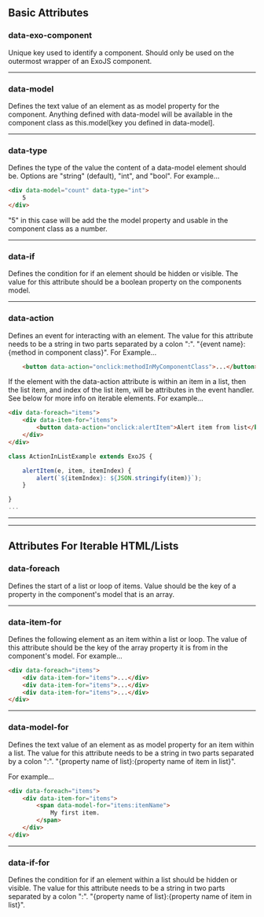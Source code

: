 ## Basic Attributes

### data-exo-component
Unique key used to identify a component. Should only be used on the outermost wrapper of an ExoJS component.

---

### data-model
Defines the text value of an element as as model property for the component. Anything defined with data-model will be available in the component class as this.model[key you defined in data-model].

---

### data-type
Defines the type of the value the content of a data-model element should be. Options are "string" (default), "int", and "bool".
For example...
```html
<div data-model="count" data-type="int">
    5
</div>
```
"5" in this case will be add the the model property and usable in the component class as a number.

---

### data-if
Defines the condition for if an element should be hidden or visible. The value for this attribute should be a boolean property on the components model.

---

### data-action
Defines an event for interacting with an element. The value for this attribute needs to be a string in two parts separated by a colon ":". "{event name}:{method in component class}". 
For Example...
```html
    <button data-action="onclick:methodInMyComponentClass">...</button>
```
If the element with the data-action attribute is within an item in a list, then the list item, and index of the list item, will be attributes in the event handler. See below for more info on iterable elements.
For example...
```html
<div data-foreach="items">
    <div data-item-for="items">
        <button data-action="onclick:alertItem">Alert item from list</button>
    </div>
</div>
```

```javascript
class ActionInListExample extends ExoJS {

    alertItem(e, item, itemIndex) {
        alert(`${itemIndex}: ${JSON.stringify(item)}`);
    }

}
...
```

---
---

## Attributes For Iterable HTML/Lists

### data-foreach
Defines the start of a list or loop of items. Value should be the key of a property in the component's model that is an array.

---

### data-item-for
Defines the following element as an item within a list or loop. The value of this attribute should be the key of the array property it is from in the component's model. For example...

```html
<div data-foreach="items">
    <div data-item-for="items">...</div>
    <div data-item-for="items">...</div>
    <div data-item-for="items">...</div>
</div>
```

---

### data-model-for
Defines the text value of an element as as model property for an item within a list. The value for this attribute needs to be a string in two parts separated by a colon ":". "{property name of list}:{property name of item in list}".

For example...
```html
<div data-foreach="items">
    <div data-item-for="items">
        <span data-model-for="items:itemName">
            My first item.
        </span>
    </div>
</div>
```

---

### data-if-for
Defines the condition for if an element within a list should be hidden or visible. The value for this attribute needs to be a string in two parts separated by a colon ":". "{property name of list}:{property name of item in list}".